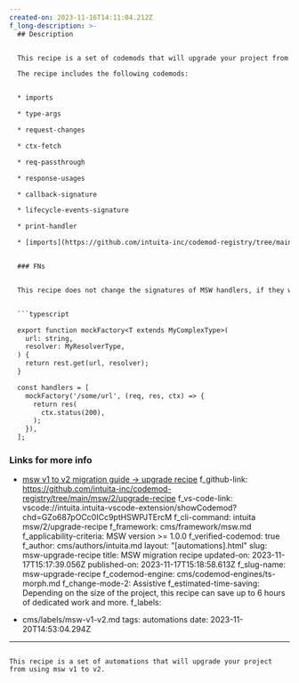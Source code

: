 ```yaml
---
created-on: 2023-11-16T14:11:04.212Z
f_long-description: >-
  ## Description


  This recipe is a set of codemods that will upgrade your project from using msw v1 to v2.

  The recipe includes the following codemods:


  * imports

  * type-args

  * request-changes

  * ctx-fetch

  * req-passthrough

  * response-usages

  * callback-signature

  * lifecycle-events-signature

  * print-handler

  * [imports](https://github.com/intuita-inc/codemod-registry/tree/main/msw/2/imports) -   [type-args](https://github.com/intuita-inc/codemod-registry/tree/main/msw/2/type-args) -   [request-changes](https://github.com/intuita-inc/codemod-registry/tree/main/msw/2/request-changes) -   [ctx-fetch](https://github.com/intuita-inc/codemod-registry/tree/main/msw/2/ctx-fetch) -   [req-passthrough](https://github.com/intuita-inc/codemod-registry/tree/main/msw/2/req-passthrough) -   [response-usages](https://github.com/intuita-inc/codemod-registry/tree/main/msw/2/response-usages) -   [callback-signature](https://github.com/intuita-inc/codemod-registry/tree/main/msw/2/callback-signature) -   [lifecycle-events-signature](https://github.com/intuita-inc/codemod-registry/tree/main/msw/2/lifecycle-events-signature) -   [print-handler](https://github.com/intuita-inc/codemod-registry/tree/main/msw/2/print-handler)


  ### FNs


  This recipe does not change the signatures of MSW handlers, if they were called using a custom factory function, for example to provide more type-safety or else. For example, the following code will only be partially updated:


  ```typescript

  export function mockFactory<T extends MyComplexType>(
    url: string,
    resolver: MyResolverType,
  ) {
    return rest.get(url, resolver);
  }

  const handlers = [
    mockFactory('/some/url', (req, res, ctx) => {
      return res(
        ctx.status(200),
      );
    }),
  ];

  ```


  ### Links for more info


  * [msw v1 to v2 migration guide -> upgrade recipe](https://mswjs.io/docs/migrations/1.x-to-2.x/)
f_github-link: https://github.com/intuita-inc/codemod-registry/tree/main/msw/2/upgrade-recipe
f_vs-code-link: vscode://intuita.intuita-vscode-extension/showCodemod?chd=GZo687pOCc0ICc9ptHSWPJTErcM
f_cli-command: intuita msw/2/upgrade-recipe
f_framework: cms/framework/msw.md
f_applicability-criteria: MSW version >= 1.0.0
f_verified-codemod: true
f_author: cms/authors/intuita.md
layout: "[automations].html"
slug: msw-upgrade-recipe
title: MSW migration recipe
updated-on: 2023-11-17T15:17:39.056Z
published-on: 2023-11-17T15:18:58.613Z
f_slug-name: msw-upgrade-recipe
f_codemod-engine: cms/codemod-engines/ts-morph.md
f_change-mode-2: Assistive
f_estimated-time-saving: Depending on the size of the project, this recipe can
  save up to 6 hours of dedicated work and more.
f_labels:
  - cms/labels/msw-v1-v2.md
tags: automations
date: 2023-11-20T14:53:04.294Z
---
```

This recipe is a set of automations that will upgrade your project from using msw v1 to v2.